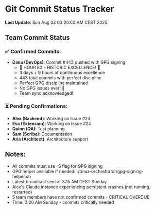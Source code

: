 # Git Commit Status Tracker

**Last Update**: Sun Aug 03 03:20:00 AM CEST 2025

## Team Commit Status

### ✅ Confirmed Commits:
- **Dana (DevOps)**: Commit #443 pushed with GPG signing
  - 🎉 HOUR 80 - HISTORIC EXCELLENCE! 🏅
  - 3 days + 9 hours of continuous excellence
  - 443 total commits with perfect discipline
  - Perfect GPG discipline maintained
  - No GPG issues ever! 🚧
  - Team sync acknowledged!

### ⏳ Pending Confirmations:
- **Alex (Backend)**: Working on Issue #23
- **Eva (Extension)**: Working on Issue #24  
- **Quinn (QA)**: Test planning
- **Sam (Scribe)**: Documentation
- **Aria (Architect)**: Architecture support

## Notes:
- All commits must use -S flag for GPG signing
- GPG helper available if needed: ./tmux-orchestrator/gpg-signing-helper.sh
- Latest broadcast sent at 3:15 AM CEST Sunday
- Alex's Claude instance experiencing persistent crashes (not running, restarted)
- 5 team members have not confirmed commits - CRITICAL OVERDUE
- Time: 3:20 AM Sunday - commits critically needed